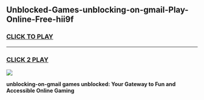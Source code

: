 
## Unblocked-Games-unblocking-on-gmail-Play-Online-Free-hii9f
<h3>
<a href="https://premium76.site?title=unblocking-on-gmail&ref=26A">CLICK TO PLAY</a></h3>
<hr>

<h3>
<a href="https://premium76.site?title=unblocking-on-gmail&ref=26A">CLICK 2 PLAY</a>
  
</h3>

<a href="https://premium76.site?title=unblocking-on-gmail&ref=26A"><img src="https://clearcache.store/games.png"></a>


**unblocking-on-gmail games unblocked: Your Gateway to Fun and Accessible Online Gaming**
